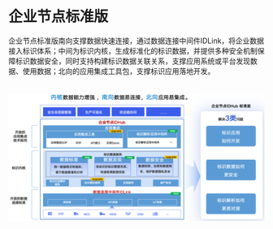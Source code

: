 # 企业节点标准版

企业节点标准版南向支撑数据快速连接，通过数据连接中间件IDLink，将企业数据接入标识体系；中间为标识内核，生成标准化的标识数据，并提供多种安全机制保障标识数据安全，同时支持构建标识数据关联关系，支撑应用系统或平台发现数据、使用数据；北向的应用集成工具包，支撑标识应用落地开发。

<center><img src="./images/idhub.png" style="margin-top: 20px"/></center>
